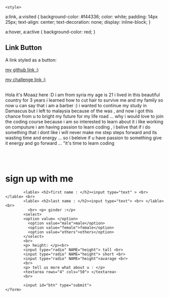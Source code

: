 

<html>
<head>
	
	
	
	<style>
	
	
a:link, a:visited {
  background-color: #f44336;
  color: white;
  padding: 14px 25px;
  text-align: center;
  text-decoration: none;
  display: inline-block;
}

a:hover, a:active {
  background-color: red;
}
</style>
	
	
	
	
<title> SIGN UP with us</title>
<link rel ="stylesheet" type="text/css" href="mozz.css">
</head>
<body> 
	
	
	
	
<h2>Link Button</h2>
<p>A link styled as a button:</p>
<a href="https://github.com/moaaz-ghrly/facebook">my github link :) </a>
	

<a href="https://www.freecodecamp.org/moaaz-ghrly" >my challenge link :) </a>
<br>
<br>
	

<p> Hola it's Moaaz here :D i am from syria my age is 21 i lived in this beautiful country for 3 years i learned how to cut hair to survive me and my family so now u can say that i am a barber :) i wanted to continue my study in Damascus but i left to malaysia because of the was , and now i got this chance from u to bright my future for my life road ... why i would love to join the coding course because i am so interested to learn about it i like working on computure i am having passion to learn coding , i belive that if i do something that i dont like i will never make me step steps forward and its wasting time and energy ... so i beleive if u have passion to something give it energy and go forward ... "it's time to learn coding </p>
	

<br>
<br>

<h1 id="title"> sign up with me </h1>

<div class="login">
	<form action="" method="give">
			
			<lable> <h2>first name : </h2><input type="text" > <br> </lable> <br>
			<lable> <h2>last name : </h2><input type="text"> <br> </lable> <br>
			  <br> <p> ginder :</p>
			<select>
			<option value= </option>
			  <option value="male">male</option>
			  <option value="female">female</option>
			  <option value="others">others</option> 
			</select>
			<br>
			<p> height: </p><br> 
			<input type="radio" NAME="height"> tall <br>
			<input type="radio" NAME="height"> short <br>
			<input type="radio" NAME="height">avarage <br>
			<br>
			<p> tell us more what about u : </p>
			<textarea rows="4" cols="50"> </textarea>
			<br>
			
			<input id="btn" type="submit">
	</form>
</div>

</BODY>

<!-- this is the end of html-->
</html>

